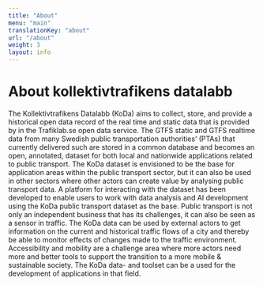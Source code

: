 ```yaml
---
title: "About"
menu: "main"
translationKey: "about"
url: "/about"
weight: 3
layout: info
---
```


# About kollektivtrafikens datalabb
The Kollektivtrafikens Datalabb (KoDa) aims to collect, store, and provide a historical open data record of the real time and static data that is provided by in the Trafiklab.se open data service.  The GTFS static and GTFS realtime data from many Swedish public transportation authorities’ (PTAs) that currently delivered such are stored in a common database and becomes an open, annotated, dataset for both local and nationwide applications related to public transport. The KoDa dataset is envisioned to be the base for application areas within the public transport sector, but it can also be used in other sectors where other actors can create value by analysing public transport data. A platform for interacting with the dataset has been developed to enable users to work with data analysis and AI development using the KoDa public transport dataset as the base.  Public transport is not only an independent business that has its challenges, it can also be seen as a sensor in traffic. The KoDa data can be used by external actors to get information on the current and historical traffic flows of a city and thereby be able to monitor effects of changes made to the traffic environment.  Accessibility and mobility are a challenge area where more actors need more and better tools to support the transition to a more mobile & sustainable society.  The KoDa data- and toolset can be a used for the development of applications in that field.  
